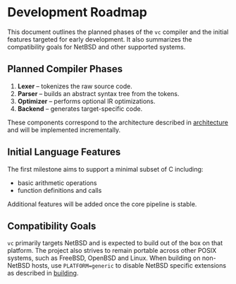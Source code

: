 # Development Roadmap

This document outlines the planned phases of the `vc` compiler and the
initial features targeted for early development. It also summarizes the
compatibility goals for NetBSD and other supported systems.

## Planned Compiler Phases

1. **Lexer** – tokenizes the raw source code.
2. **Parser** – builds an abstract syntax tree from the tokens.
3. **Optimizer** – performs optional IR optimizations.
4. **Backend** – generates target-specific code.

These components correspond to the architecture described in
[architecture](architecture.md) and will be implemented incrementally.

## Initial Language Features

The first milestone aims to support a minimal subset of C including:

- basic arithmetic operations
- function definitions and calls

Additional features will be added once the core pipeline is stable.

## Compatibility Goals

`vc` primarily targets NetBSD and is expected to build out of the box on
that platform. The project also strives to remain portable across other
POSIX systems, such as FreeBSD, OpenBSD and Linux. When building on
non-NetBSD hosts, use `PLATFORM=generic` to disable NetBSD specific
extensions as described in [building](building.md).
